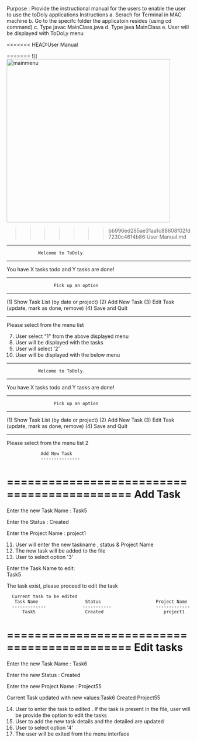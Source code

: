 Purpose :  Provide the instructional manual for the users to enable the user to use the toDoly applications 
Instructions
a. Serach for Terminal in MAC machine
b. Go to the specifc folder the applicatoin resides (using cd command)
c. Type javac MainClass.java
d. Type java MainClass
e. User will be displayed with ToDoLy menu

<<<<<<< HEAD:User Manual

=======
![]<img width="447" alt="mainmenu" src="https://user-images.githubusercontent.com/29890115/46719535-f9ff1b80-cc22-11e8-8e03-cdbf0c3dd7ee.png">
>>>>>>> bb996ed285ae31aa1c88608f02fd7230c4614b86:User Manual.md

*********************************************************
                Welcome to ToDoly.
*********************************************************
You have X tasks todo and  Y tasks are done!
**********************************************************


                      Pick up an option
*********************************************************
(1) Show Task List (by date or project)
(2) Add New Task
(3) Edit Task (update, mark as done, remove)
(4) Save and Quit
*********************************************************


Please select from the menu list

7. User select "1" from the above displayed menu 
8. User will be displayed with the tasks 
9. User will select '2'
10. User will be displayed with the below menu
*********************************************************
                Welcome to ToDoly.
*********************************************************
You have X tasks todo and  Y tasks are done!
**********************************************************


                      Pick up an option
*********************************************************
(1) Show Task List (by date or project)
(2) Add New Task
(3) Edit Task (update, mark as done, remove)
(4) Save and Quit
*********************************************************


Please select from the menu list
2


                 Add New Task
                 ---------------


============================================
Add Task
============================================


Enter the new Task Name :
Task5


Enter the Status :
Created


Enter the Project Name :
project1

11. User will enter the new taskname , status & Project Name
12. The new task will be added to the file
13. User to select option '3'

Enter the Task Name to edit:    
Task5

The task exist, please proceed to edit the task

      Current task to be edited 
       Task Name                  Status                     Project Name             
      -------------              -----------                 -------------    
          Task5                   Created                       project1

============================================
Edit tasks
============================================



Enter the new Task Name :
 Task6


Enter the new Status :
Created

Enter the new Project Name  :
Project55


Current Task updated with new values:Task6   Created   Project55

14. User to enter the task to edited . If the task is present in the file, user will be provide the option to edit the tasks
15. User to add the new task details and the detailed are updated 
16. User to select option '4'
17. The user will be exited from the menu interface
